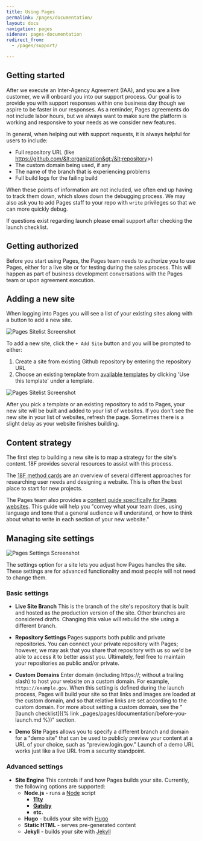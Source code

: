 ```yaml
---
title: Using Pages
permalink: /pages/documentation/
layout: docs
navigation: pages
sidenav: pages-documentation
redirect_from:
  - /pages/support/

---
```


## Getting started
After we execute an Inter-Agency Agreement (IAA), and you are a live customer, we will onboard you into our support process. Our goal is to provide you with support responses within one business day though we aspire to be faster in our responses. As a reminder, Pages agreements do not include labor hours, but we always want to make sure the platform is working and responsive to your needs as we consider new features.

In general, when helping out with support requests, it is always helpful for users to include:

- Full repository URL (like https://github.com/&lt;organization&gt;/&lt;repository&gt;)
- The custom domain being used, if any
- The name of the branch that is experiencing problems
- Full build logs for the failing build

When these points of information are not included, we often end up having to track them down, which slows down the debugging process. We may also ask you to add Pages staff to your repo with `write` privileges so that we can more quickly debug.

If questions exist regarding launch please email support after checking the launch checklist.


## Getting authorized

Before you start using Pages, the Pages team needs to authorize you to use Pages, either for a live site or for testing during the sales process. This will happen as part of business development conversations with the Pages team or upon agreement execution.

## Adding a new site

When logging into Pages you will see a list of your existing sites along with a button to add a new site.


![Pages Sitelist Screenshot]({{site.baseurl}}/assets/images/pages/federalist-sitelist.png)


To add a new site, click the `+ Add Site` button and you will be prompted to either:
1. Create a site from existing Github repository by entering the repository URL
2. Choose an existing template from [available templates]({{site.baseurl}}/pages/documentation/templates/) by clicking 'Use this template' under a template.


![Pages Sitelist Screenshot]({{site.baseurl}}/assets/images/pages/federalist-makesite2.png)

After you pick a template or an existing repository to add to Pages, your new site will be built and added to your list of websites. If you don't see the new site in your list of websites, refresh the page. Sometimes there is a slight delay as your website finishes building.

## Content strategy

The first step to building a new site is to map a strategy for the site's content. 18F provides several resources to assist with this process.

The [18F method cards](https://methods.18f.gov/) are an overview of several different approaches for researching user needs and designing a website. This is often the best place to start for new projects.

The Pages team also provides a [content guide specifically for Pages websites]({{site.baseurl}}/pages/documentation/content-guide/). This guide will help you "convey what your team does, using language and tone that a general audience will understand, or how to think about what to write in each section of your new website."

## Managing site settings
![Pages Settings Screenshot]({{site.baseurl}}/assets/images/pages/federalist-settings.png)

The settings option for a site lets you adjust how Pages handles the site. These settings are for advanced functionality and most people will not need to change them.

### Basic settings

- **Live Site Branch** This is the branch of the site's repository that is built and hosted as the production version of the site. Other branches are considered drafts. Changing this value will rebuild the site using a different branch.

- **Repository Settings** Pages supports both public and private repositories. You can connect your private repository with Pages; however, we may ask that you share that repository with us so we'd be able to access it to better assist you. Ultimately, feel free to maintain your repositories as public and/or private.

- **Custom Domains** Enter domain (including https://; without a trailing slash) to host your website on a custom domain. For example, `https://example.gov`. When this setting is defined during the launch process, Pages will build your site so that links and images are loaded at the custom domain, and so that relative links are set according to the custom domain. For more about setting a custom domain, see the "[launch checklist]({% link _pages/pages/documentation/before-you-launch.md %})" section.

- **Demo Site** Pages allows you to specify a different branch and domain for a "demo site" that can be used to publicly preview your content at a URL of your choice, such as "preview.login.gov." Launch of a demo URL works just like a live URL from a security standpoint.

### Advanced settings

- **Site Engine** This controls if and how Pages builds your site. Currently, the following options are supported:
  - **Node.js** - runs a [Node](https://nodejs.org) script
    - [**11ty**](https://www.11ty.dev/)
    - [**Gatsby**](https://www.gatsbyjs.com/)
    - **etc.**
  - **Hugo** - builds your site with [Hugo](https://gohugo.io/)
  - **Static HTML** - serves pre-generated content
  - **Jekyll** - builds your site with [Jekyll](http://jekyllrb.com)
